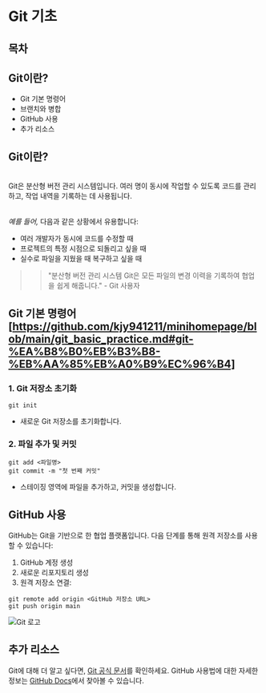# Git 기초

## 목차

## Git이란?

- Git 기본 명령어
- 브랜치와 병합
- GitHub 사용
- 추가 리소스

## Git이란?

<br>Git은 분산형 버전 관리 시스템입니다. 여러 명이 동시에 작업할 수 있도록 코드를 관리하고, 작업 내역을 기록하는 데 사용됩니다.<br>

<br>_예를 들어,_ 다음과 같은 상황에서 유용합니다:<br>

- 여러 개발자가 동시에 코드를 수정할 때
- 프로젝트의 특정 시점으로 되돌리고 싶을 때
- 실수로 파일을 지웠을 때 복구하고 싶을 때

> > "분산형 버전 관리 시스템 Git은 모든 파일의 변경 이력을 기록하여 협업을 쉽게 해줍니다." - Git 사용자

## Git 기본 명령어[https://github.com/kjy941211/minihomepage/blob/main/git_basic_practice.md#git-%EA%B8%B0%EB%B3%B8-%EB%AA%85%EB%A0%B9%EC%96%B4]

### 1. Git 저장소 초기화

```
git init
```

- 새로운 Git 저장소를 초기화합니다.

### 2. 파일 추가 및 커밋

```
git add <파일명>
git commit -m "첫 번째 커밋"
```

- 스테이징 영역에 파일을 추가하고, 커밋을 생성합니다.

## GitHub 사용

GitHub는 Git을 기반으로 한 협업 플랫폼입니다. 다음 단계를 통해 원격 저장소를 사용할 수 있습니다:

1. GitHub 계정 생성
2. 새로운 리포지토리 생성
3. 원격 저장소 연결:

```
git remote add origin <GitHub 저장소 URL>
git push origin main
```

![Git 로고](https://git-scm.com/images/logosdownloads/Git-Logo-2Color.png)

## 추가 리소스

Git에 대해 더 알고 싶다면, [Git 공식 문서](https://git-scm.com/doc)를 확인하세요.
GitHub 사용법에 대한 자세한 정보는 [GitHub Docs](https://docs.github.com/en)에서 찾아볼 수 있습니다.
